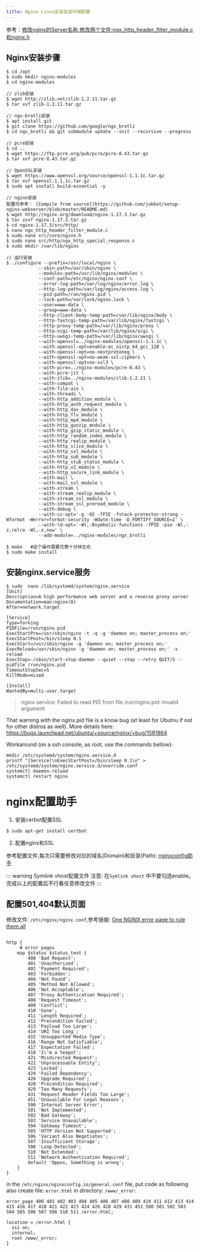 ```yaml
---
title: Nginx Linux安装及其环境配置
---
```


参考：[修改nginx的Server名称,修改两个文件:ngx_http_header_filter_module.c和nginx.h](https://serverfault.com/questions/214242/can-i-hide-all-server-os-info/279389#279389)

## Nginx安装步骤

```
$ cd /opt
$ sudo mkdir nginx-modules
$ cd nginx-modules

// zlib安装
$ wget http://zlib.net/zlib-1.2.11.tar.gz
$ tar xvf zlib-1.2.11.tar.gz

// ngx-brotli安装
$ apt install git
$ git clone https://github.com/google/ngx_brotli
$ cd ngx_brotli && git submodule update --init --recursive --progress

// pcre安装
$ cd ..
$ wget https://ftp.pcre.org/pub/pcre/pcre-8.43.tar.gz
$ tar xvf pcre-8.43.tar.gz

// OpenSSL安装
$ wget https://www.openssl.org/source/openssl-1.1.1c.tar.gz
$ tar xvf openssl-1.1.1c.tar.gz
$ sudo apt install build-essential -y

// nginx安装
配置可参考： [Compile from source](https://github.com/jukbot/setup-nginx-webserver/blob/master/README.md)
$ wget http://nginx.org/download/nginx-1.17.3.tar.gz
$ tar zxvf nginx-1.17.3.tar.gz
$ cd nginx-1.17.3/src/http/
$ nano ngx_http_header_filter_module.c
$ sudo nano src/core/nginx.h
$ sudo nano src/http/ngx_http_special_response.c
$ sudo mkdir /var/lib/nginx

// 运行安装
$ ./configure --prefix=/usr/local/nginx \
            --sbin-path=/usr/sbin/nginx \
            --modules-path=/usr/lib/nginx/modules \
            --conf-path=/etc/nginx/nginx.conf \
            --error-log-path=/var/log/nginx/error.log \
            --http-log-path=/var/log/nginx/access.log \
            --pid-path=/run/nginx.pid \
            --lock-path=/var/lock/nginx.lock \
            --user=www-data \
            --group=www-data \
            --http-client-body-temp-path=/var/lib/nginx/body \
            --http-fastcgi-temp-path=/var/lib/nginx/fastcgi \
            --http-proxy-temp-path=/var/lib/nginx/proxy \
            --http-scgi-temp-path=/var/lib/nginx/scgi \
            --http-uwsgi-temp-path=/var/lib/nginx/uwsgi \
            --with-openssl=../nginx-modules/openssl-1.1.1c \
            --with-openssl-opt=enable-ec_nistp_64_gcc_128 \
            --with-openssl-opt=no-nextprotoneg \
            --with-openssl-opt=no-weak-ssl-ciphers \
            --with-openssl-opt=no-ssl3 \
            --with-pcre=../nginx-modules/pcre-8.43 \
            --with-pcre-jit \
            --with-zlib=../nginx-modules/zlib-1.2.11 \
            --with-compat \
            --with-file-aio \
            --with-threads \
            --with-http_addition_module \
            --with-http_auth_request_module \
            --with-http_dav_module \
            --with-http_flv_module \
            --with-http_mp4_module \
            --with-http_gunzip_module \
            --with-http_gzip_static_module \
            --with-http_random_index_module \
            --with-http_realip_module \
            --with-http_slice_module \
            --with-http_ssl_module \
            --with-http_sub_module \
            --with-http_stub_status_module \
            --with-http_v2_module \
            --with-http_secure_link_module \
            --with-mail \
            --with-mail_ssl_module \
            --with-stream \
            --with-stream_realip_module \
            --with-stream_ssl_module \
            --with-stream_ssl_preread_module \
            --with-debug \
            --with-cc-opt='-g -O2 -fPIE -fstack-protector-strong -Wformat -Werror=format-security -Wdate-time -D_FORTIFY_SOURCE=2' \
            --with-ld-opt='-Wl,-Bsymbolic-functions -fPIE -pie -Wl,-z,relro -Wl,-z,now' \
            --add-module=../nginx-modules/ngx_brotli

$ make   #这个操作需要花费十分钟左右 
$ sudo make install 
```

## 安装nginx.service服务

```shell
$ sudo  nano /lib/systemd/system/nginx.service 
[Unit]
Description=A high performance web server and a reverse proxy server
Documentation=man:nginx(8)
After=network.target

[Service]
Type=forking
PIDFile=/run/nginx.pid
ExecStartPre=/usr/sbin/nginx -t -q -g 'daemon on; master_process on;'
ExecStartPost=/bin/sleep 0.1
ExecStart=/usr/sbin/nginx -g 'daemon on; master_process on;'
ExecReload=/usr/sbin/nginx -g 'daemon on; master_process on;' -s reload
ExecStop=-/sbin/start-stop-daemon --quiet --stop --retry QUIT/5 --pidfile /run/nginx.pid
TimeoutStopSec=5
KillMode=mixed

[Install]
WantedBy=multi-user.target

```

> nginx.service: Failed to read PID from file /run/nginx.pid: Invalid argument

That warning with the nginx.pid file is a know bug (at least for Ubutnu if not for other distros as well). More details here: https://bugs.launchpad.net/ubuntu/+source/nginx/+bug/1581864

Workaround (on a ssh console, as root, use the commands bellow):
```shell
mkdir /etc/systemd/system/nginx.service.d
printf "[Service]\nExecStartPost=/bin/sleep 0.1\n" > /etc/systemd/system/nginx.service.d/override.conf
systemctl daemon-reload
systemctl restart nginx 

```

# nginx配置助手

1. 安装cerbot配置SSL

```
$ sudo apt-get install certbot
```

2. 配置nginx和SSL

参考配置文件,每次只需要修改对应的域名(Domain)和目录(Path):
 [nginxconfig助手](https://www.digitalocean.com/community/tools/nginx#?0.domain=pingbook.top&0.path=%2Fwww%2Fpingbook%2Fweb%2Fwww.pingbook.top&0.document_root=&0.redirect=false&0.email=alterhu2020@gmail.com&0.php=false&0.proxy&0.index=index.html&0.fallback_html&0.access_log_domain&0.error_log_domain&directory_letsencrypt=%2Fwww%2F_letsencrypt%2F&brotli&log_not_found&client_max_body_size=160&symlink=false)


::: warning Symlink vhost配置文件
注意: 在`Symlink vhost` 中不要勾选enable。
完成以上的配置后不行看任意修改文件
:::


## 配置501,404默认页面

修改文件: `/etc/nginx/nginx.conf`,参考链接: [One NGINX error page to rule them all](https://blog.adriaan.io/one-nginx-error-page-to-rule-them-all.html)

```

http {
     # error pages
	map $status $status_text {
		400 'Bad Request';
		401 'Unauthorized';
		402 'Payment Required';
		403 'Forbidden';
		404 'Not Found';
		405 'Method Not Allowed';
		406 'Not Acceptable';
		407 'Proxy Authentication Required';
		408 'Request Timeout';
		409 'Conflict';
		410 'Gone';
		411 'Length Required';
		412 'Precondition Failed';
		413 'Payload Too Large';
		414 'URI Too Long';
		415 'Unsupported Media Type';
		416 'Range Not Satisfiable';
		417 'Expectation Failed';
		418 'I\'m a teapot';
		421 'Misdirected Request';
		422 'Unprocessable Entity';
		423 'Locked';
		424 'Failed Dependency';
		426 'Upgrade Required';
		428 'Precondition Required';
		429 'Too Many Requests';
		431 'Request Header Fields Too Large';
		451 'Unavailable For Legal Reasons';
		500 'Internal Server Error';
		501 'Not Implemented';
		502 'Bad Gateway';
		503 'Service Unavailable';
		504 'Gateway Timeout';
		505 'HTTP Version Not Supported';
		506 'Variant Also Negotiates';
		507 'Insufficient Storage';
		508 'Loop Detected';
		510 'Not Extended';
		511 'Network Authentication Required';
		default 'Oppos, Something is wrong';
    }
}

```

in the `/etc/nginx/nginxconfig.io/general.conf` file, put code as following also create file: `error.html` in directory: `/www/_error`:

```
error_page 400 401 402 403 404 405 406 407 408 409 410 411 412 413 414 415 416 417 418 421 422 423 424 426 428 429 431 451 500 501 502 503 504 505 506 507 508 510 511 /error.html;

location = /error.html {
  ssi on;
  internal;
  root /www/_error;
}

```